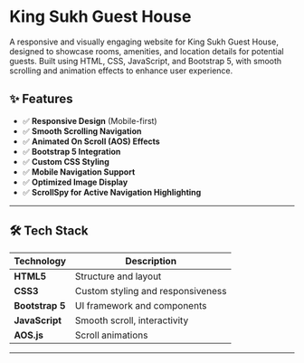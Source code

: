# King Sukh Guest House  

A responsive and visually engaging website for King Sukh Guest House, designed to showcase rooms, amenities, and location details for potential guests. Built using HTML, CSS, JavaScript, and Bootstrap 5, with smooth scrolling and animation effects to enhance user experience.

## ✨ **Features**

- ✅ **Responsive Design** (Mobile-first)
- ✅ **Smooth Scrolling Navigation**
- ✅ **Animated On Scroll (AOS) Effects**
- ✅ **Bootstrap 5 Integration**
- ✅ **Custom CSS Styling**
- ✅ **Mobile Navigation Support**
- ✅ **Optimized Image Display**
- ✅ **ScrollSpy for Active Navigation Highlighting**

---

## 🛠️ **Tech Stack**

| Technology   | Description                        |
|--------------|------------------------------------|
| **HTML5**    | Structure and layout               |
| **CSS3**     | Custom styling and responsiveness  |
| **Bootstrap 5** | UI framework and components    |
| **JavaScript** | Smooth scroll, interactivity     |
| **AOS.js**   | Scroll animations                  |

---

